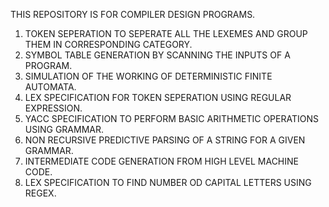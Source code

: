 THIS REPOSITORY IS FOR COMPILER DESIGN PROGRAMS.

1. TOKEN SEPERATION TO SEPERATE ALL THE LEXEMES AND GROUP THEM IN CORRESPONDING CATEGORY.
2. SYMBOL TABLE GENERATION BY SCANNING THE INPUTS OF A PROGRAM.
3. SIMULATION OF THE WORKING OF DETERMINISTIC FINITE AUTOMATA.
4. LEX SPECIFICATION FOR TOKEN SEPERATION USING REGULAR EXPRESSION.
5. YACC SPECIFICATION TO PERFORM BASIC ARITHMETIC OPERATIONS USING GRAMMAR.
6. NON RECURSIVE PREDICTIVE PARSING OF A STRING FOR A GIVEN GRAMMAR.
7. INTERMEDIATE CODE GENERATION FROM HIGH LEVEL MACHINE CODE.
8. LEX SPECIFICATION TO FIND NUMBER OD CAPITAL LETTERS USING REGEX.
